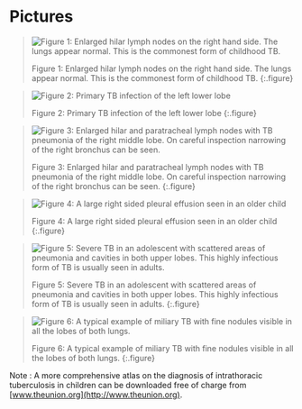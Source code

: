 # Pictures

> ![Figure 1: Enlarged hilar lymph nodes on the right hand side. The lungs appear normal. This is the commonest form of childhood TB.](p-1.jpg)
> 
> Figure 1: Enlarged hilar lymph nodes on the right hand side. The lungs appear normal. This is the commonest form of childhood TB.
{:.figure}

> ![Figure 2: Primary TB infection of the left lower lobe](p-2.jpg)
> 
> Figure 2: Primary TB infection of the left lower lobe
{:.figure}

> ![Figure 3: Enlarged hilar and paratracheal lymph nodes with TB pneumonia of the right middle lobe. On careful inspection narrowing of the right bronchus can be seen.](p-3.jpg)
> 
> Figure 3: Enlarged hilar and paratracheal lymph nodes with TB pneumonia of the right middle lobe. On careful inspection narrowing of the right bronchus can be seen.
{:.figure}

> ![Figure 4: A large right sided pleural effusion seen in an older child](p-4.jpg)
> 
> Figure 4: A large right sided pleural effusion seen in an older child
{:.figure}

> ![Figure 5: Severe TB in an adolescent with scattered areas of pneumonia and cavities in both upper lobes. This highly infectious form of TB is usually seen in adults.](p-5.jpg)
> 
> Figure 5: Severe TB in an adolescent with scattered areas of pneumonia and cavities in both upper lobes. This highly infectious form of TB is usually seen in adults.
{:.figure}

> ![Figure 6: A typical example of miliary TB with fine nodules visible in all the lobes of both lungs.](p-6.jpg)
> 
> Figure 6: A typical example of miliary TB with fine nodules visible in all the lobes of both lungs.
{:.figure}

Note
:	A more comprehensive atlas on the diagnosis of intrathoracic tuberculosis in children can be downloaded free of charge from [www.theunion.org](http://www.theunion.org).
